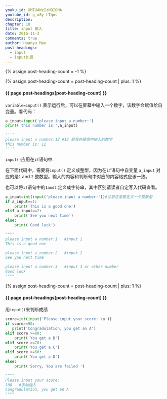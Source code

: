 ```yaml
---
youku_id: XMTU4NzIzNDI0NA
youtube_id: g_o8y-LTqos
description: 
chapter: 10
title: input 输入
date: 2016-11-3
comments: true
author: Huanyu Mao
post-headings:
  - input
  - input扩展
---
```

{% assign post-heading-count = -1 %}



{% assign post-heading-count = post-heading-count | plus: 1 %}
<h4 class="tut-h4-pad" id="{{ page.post-headings[post-heading-count] }}">{{ page.post-headings[post-heading-count] }}</h4>

`variable=input()`  表示运行后，可以在屏幕中输入一个数字，该数字会赋值给自变量。看代码：

```python
a_input=input('please input a number:')
print('this number is:',a_input)

''''
please input a number:12 #12 是我在硬盘中输入的数字
this number is: 12
''''
```

 `input()`应用在`if`语句中.

在下面代码中，需要将`input()` 定义成整型，因为在`if`语句中自变量 `a_input` 对应的是`1` and `2` 整数型。输入的内容和判断句中对应的内容格式应该一致。

也可以将`if`语句中的`1and2` 定义成字符串，其中区别请读者自定写入代码查看。

```python
a_input=int(input('please input a number:'))#注意这里要定义一个整数型
if a_input==1:
    print('This is a good one')
elif a_input==2:
    print('See you next time')
else:
    print('Good luck')

""""
please input a number:1   #input 1
This is a good one

please input a number:2   #input 2
See you next time

please input a number:3   #input 3 or other number
Good luck
""""
```


{% assign post-heading-count = post-heading-count | plus: 1 %}
<h4 class="tut-h4-pad" id="{{ page.post-headings[post-heading-count] }}">{{ page.post-headings[post-heading-count] }}</h4>

用`input()`来判断成绩

```python
score=int(input('Please input your score: \n'))
if score>=90:
   print('Congradulation, you get an A')
elif score >=80:
    print('You get a B')
elif score >=70:
    print('You get a C')
elif score >=60:
    print('You get a D')
else:
    print('Sorry, You are failed ')

""""
Please input your score:
100   #手动输入
Congradulation, you get an A
""""

```

